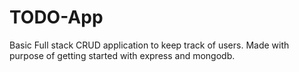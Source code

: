 # TODO-App
Basic Full stack CRUD application to keep track of users. Made with purpose of getting started with express and mongodb.
